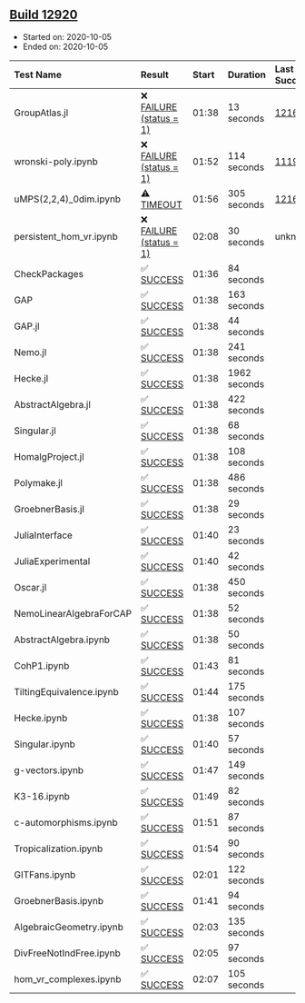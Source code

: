 ## [Build 12920](https://oscarci.mathematik.uni-kl.de/job/oscar/12920/)

* Started on: 2020-10-05
* Ended on: 2020-10-05

| Test Name    | Result | Start | Duration | Last Success | First Failure |
|:-------------|:-------|:------|:---------|:-------------|:--------------|
| GroupAtlas.jl | ❌ [FAILURE (status = 1)](https://oscarci.mathematik.uni-kl.de/job/oscar/12920/artifact/logs/build-12920/GroupAtlas.jl.log) | 01:38 | 13 seconds | [12167](https://oscarci.mathematik.uni-kl.de/job/oscar/12167/) | [12168](https://oscarci.mathematik.uni-kl.de/job/oscar/12168/) |
| wronski-poly.ipynb | ❌ [FAILURE (status = 1)](https://oscarci.mathematik.uni-kl.de/job/oscar/12920/artifact/logs/build-12920/wronski-poly.ipynb.log) | 01:52 | 114 seconds | [11192](https://oscarci.mathematik.uni-kl.de/job/oscar/11192/) | [11193](https://oscarci.mathematik.uni-kl.de/job/oscar/11193/) |
| uMPS(2,2,4)_0dim.ipynb | ⚠ [TIMEOUT](https://oscarci.mathematik.uni-kl.de/job/oscar/12920/artifact/logs/build-12920/uMPS-2-2-4-_0dim.ipynb.log) | 01:56 | 305 seconds | [12167](https://oscarci.mathematik.uni-kl.de/job/oscar/12167/) | [12168](https://oscarci.mathematik.uni-kl.de/job/oscar/12168/) |
| persistent_hom_vr.ipynb | ❌ [FAILURE (status = 1)](https://oscarci.mathematik.uni-kl.de/job/oscar/12920/artifact/logs/build-12920/persistent_hom_vr.ipynb.log) | 02:08 | 30 seconds | unknown | unknown |
| CheckPackages | ✅ [SUCCESS](https://oscarci.mathematik.uni-kl.de/job/oscar/12920/artifact/logs/build-12920/CheckPackages.log) | 01:36 | 84 seconds |  |  |
| GAP | ✅ [SUCCESS](https://oscarci.mathematik.uni-kl.de/job/oscar/12920/artifact/logs/build-12920/GAP.log) | 01:38 | 163 seconds |  |  |
| GAP.jl | ✅ [SUCCESS](https://oscarci.mathematik.uni-kl.de/job/oscar/12920/artifact/logs/build-12920/GAP.jl.log) | 01:38 | 44 seconds |  |  |
| Nemo.jl | ✅ [SUCCESS](https://oscarci.mathematik.uni-kl.de/job/oscar/12920/artifact/logs/build-12920/Nemo.jl.log) | 01:38 | 241 seconds |  |  |
| Hecke.jl | ✅ [SUCCESS](https://oscarci.mathematik.uni-kl.de/job/oscar/12920/artifact/logs/build-12920/Hecke.jl.log) | 01:38 | 1962 seconds |  |  |
| AbstractAlgebra.jl | ✅ [SUCCESS](https://oscarci.mathematik.uni-kl.de/job/oscar/12920/artifact/logs/build-12920/AbstractAlgebra.jl.log) | 01:38 | 422 seconds |  |  |
| Singular.jl | ✅ [SUCCESS](https://oscarci.mathematik.uni-kl.de/job/oscar/12920/artifact/logs/build-12920/Singular.jl.log) | 01:38 | 68 seconds |  |  |
| HomalgProject.jl | ✅ [SUCCESS](https://oscarci.mathematik.uni-kl.de/job/oscar/12920/artifact/logs/build-12920/HomalgProject.jl.log) | 01:38 | 108 seconds |  |  |
| Polymake.jl | ✅ [SUCCESS](https://oscarci.mathematik.uni-kl.de/job/oscar/12920/artifact/logs/build-12920/Polymake.jl.log) | 01:38 | 486 seconds |  |  |
| GroebnerBasis.jl | ✅ [SUCCESS](https://oscarci.mathematik.uni-kl.de/job/oscar/12920/artifact/logs/build-12920/GroebnerBasis.jl.log) | 01:38 | 29 seconds |  |  |
| JuliaInterface | ✅ [SUCCESS](https://oscarci.mathematik.uni-kl.de/job/oscar/12920/artifact/logs/build-12920/JuliaInterface.log) | 01:40 | 23 seconds |  |  |
| JuliaExperimental | ✅ [SUCCESS](https://oscarci.mathematik.uni-kl.de/job/oscar/12920/artifact/logs/build-12920/JuliaExperimental.log) | 01:40 | 42 seconds |  |  |
| Oscar.jl | ✅ [SUCCESS](https://oscarci.mathematik.uni-kl.de/job/oscar/12920/artifact/logs/build-12920/Oscar.jl.log) | 01:38 | 450 seconds |  |  |
| NemoLinearAlgebraForCAP | ✅ [SUCCESS](https://oscarci.mathematik.uni-kl.de/job/oscar/12920/artifact/logs/build-12920/NemoLinearAlgebraForCAP.log) | 01:38 | 52 seconds |  |  |
| AbstractAlgebra.ipynb | ✅ [SUCCESS](https://oscarci.mathematik.uni-kl.de/job/oscar/12920/artifact/logs/build-12920/AbstractAlgebra.ipynb.log) | 01:38 | 50 seconds |  |  |
| CohP1.ipynb | ✅ [SUCCESS](https://oscarci.mathematik.uni-kl.de/job/oscar/12920/artifact/logs/build-12920/CohP1.ipynb.log) | 01:43 | 81 seconds |  |  |
| TiltingEquivalence.ipynb | ✅ [SUCCESS](https://oscarci.mathematik.uni-kl.de/job/oscar/12920/artifact/logs/build-12920/TiltingEquivalence.ipynb.log) | 01:44 | 175 seconds |  |  |
| Hecke.ipynb | ✅ [SUCCESS](https://oscarci.mathematik.uni-kl.de/job/oscar/12920/artifact/logs/build-12920/Hecke.ipynb.log) | 01:38 | 107 seconds |  |  |
| Singular.ipynb | ✅ [SUCCESS](https://oscarci.mathematik.uni-kl.de/job/oscar/12920/artifact/logs/build-12920/Singular.ipynb.log) | 01:40 | 57 seconds |  |  |
| g-vectors.ipynb | ✅ [SUCCESS](https://oscarci.mathematik.uni-kl.de/job/oscar/12920/artifact/logs/build-12920/g-vectors.ipynb.log) | 01:47 | 149 seconds |  |  |
| K3-16.ipynb | ✅ [SUCCESS](https://oscarci.mathematik.uni-kl.de/job/oscar/12920/artifact/logs/build-12920/K3-16.ipynb.log) | 01:49 | 82 seconds |  |  |
| c-automorphisms.ipynb | ✅ [SUCCESS](https://oscarci.mathematik.uni-kl.de/job/oscar/12920/artifact/logs/build-12920/c-automorphisms.ipynb.log) | 01:51 | 87 seconds |  |  |
| Tropicalization.ipynb | ✅ [SUCCESS](https://oscarci.mathematik.uni-kl.de/job/oscar/12920/artifact/logs/build-12920/Tropicalization.ipynb.log) | 01:54 | 90 seconds |  |  |
| GITFans.ipynb | ✅ [SUCCESS](https://oscarci.mathematik.uni-kl.de/job/oscar/12920/artifact/logs/build-12920/GITFans.ipynb.log) | 02:01 | 122 seconds |  |  |
| GroebnerBasis.ipynb | ✅ [SUCCESS](https://oscarci.mathematik.uni-kl.de/job/oscar/12920/artifact/logs/build-12920/GroebnerBasis.ipynb.log) | 01:41 | 94 seconds |  |  |
| AlgebraicGeometry.ipynb | ✅ [SUCCESS](https://oscarci.mathematik.uni-kl.de/job/oscar/12920/artifact/logs/build-12920/AlgebraicGeometry.ipynb.log) | 02:03 | 135 seconds |  |  |
| DivFreeNotIndFree.ipynb | ✅ [SUCCESS](https://oscarci.mathematik.uni-kl.de/job/oscar/12920/artifact/logs/build-12920/DivFreeNotIndFree.ipynb.log) | 02:05 | 97 seconds |  |  |
| hom_vr_complexes.ipynb | ✅ [SUCCESS](https://oscarci.mathematik.uni-kl.de/job/oscar/12920/artifact/logs/build-12920/hom_vr_complexes.ipynb.log) | 02:07 | 105 seconds |  |  |
